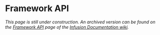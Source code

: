 # Framework API #

_This page is still under construction. An archived version can be found on the [Framework API](http://wiki.fluidproject.org/display/docs/Framework+API) page of the [Infusion Documentation wiki](http://wiki.fluidproject.org/display/docs/Infusion+Documentation)._
